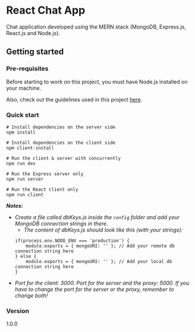 # React Chat App
Chat application developed using the MERN stack (MongoDB, Express.js, React.js and Node.js).

## Getting started
### Pre-requisites
Before starting to work on this project, you must have Node.js installed on your machine.

Also, check out the guidelines used in this project [here](https://github.com/JAMT-UCN/coding-guidelines).

### Quick start
``` 
# Install dependencies on the server side
npm install

# Install dependencies on the client side
npm client-install

# Run the client & server with concurrently
npm run dev

# Run the Express server only
npm run server

# Run the React client only
npm run client

```

***Notes:*** 
* *Create a file called dbKeys.js inside the `config` folder and add your MongoDB connection strings in there.*
    - *The content of dbKeys.js should look like this (with your strings):*
    ```
    if(process.env.NODE_ENV === 'production') {
        module.exports = { mongoURI: '' }; // Add your remote db connection string here
    } else {
        module.exports = { mongoURI: '' }; // Add your local db connection string here
    }
    ```
* *Port for the client: 3000. Port for the server and the proxy: 5000. If you have to change the port for the server or the proxy, remember to change both!*

### Version
1.0.0
